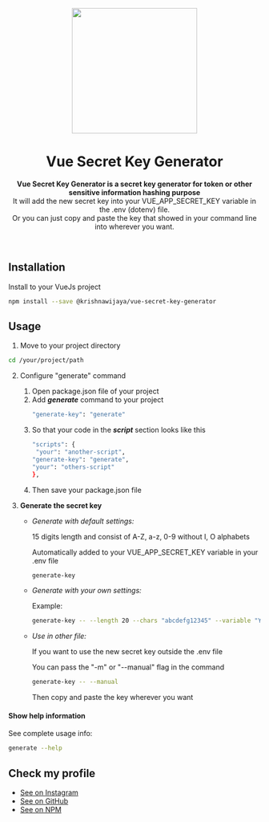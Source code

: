 <p align="center">
  <img width="250" src="https://upload.wikimedia.org/wikipedia/commons/thumb/9/95/Vue.js_Logo_2.svg/1200px-Vue.js_Logo_2.svg.png">
</p>
<h1 align="center"> Vue Secret Key Generator </h1>
<p align="center">
  <b>Vue Secret Key Generator is a secret key generator for token or other sensitive information hashing purpose</b>
  <br>
  It will add the new secret key into your VUE_APP_SECRET_KEY variable in the .env (dotenv) file.
  <br>
  Or you can just copy and paste the key that showed in your command line into wherever you want.
</p>

<br>

## Installation

Install to your VueJs project

```bash
npm install --save @krishnawijaya/vue-secret-key-generator
```

## Usage

1. Move to your project directory

```bash
cd /your/project/path
```

2. Configure "generate" command

   1. Open package.json file of your project
   2. Add **_generate_** command to your project
      ```bash
      "generate-key": "generate"
      ```
   3. So that your code in the **_script_** section looks like this
      ```bash
      "scripts": {
       "your": "another-script",
      "generate-key": "generate",
      "your": "others-script"
      },
      ```
   4. Then save your package.json file

3. **Generate the secret key**

   - _Generate with default settings:_

     15 digits length and consist of A-Z, a-z, 0-9 without I, O alphabets

     Automatically added to your VUE_APP_SECRET_KEY variable in your .env file

     ```bash
     generate-key
     ```

   - _Generate with your own settings:_

     Example:

     ```bash
     generate-key -- --length 20 --chars "abcdefg12345" --variable "YOUR_CUSTOM_VARIABLE_NAME" --filepath "/your/custom/path"
     ```

   - _Use in other file:_

     If you want to use the new secret key outside the .env file

     You can pass the "-m" or "--manual" flag in the command

     ```bash
     generate-key -- --manual
     ```

     Then copy and paste the key wherever you want

#### Show help information

See complete usage info:

```bash
generate --help
```

## Check my profile

- [See on Instagram](https://instagram.com/krishnawijayaaa)
- [See on GitHub](https://github.com/krishnawijaya)
- [See on NPM](https://www.npmjs.com/~krishnawijaya)
